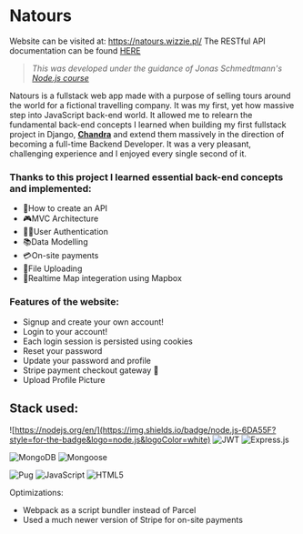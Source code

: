 # Natours

Website can be visited at: https://natours.wizzie.pl/
The RESTful API documentation can be found [HERE](https://www.postman.com/altimetry-operator-83778665/workspace/natours-public/collection/27584367-0364f169-a07e-493c-a16c-cddc72b096f4?action=share&creator=27584367)  

> *This was developed under the guidance of *Jonas Schmedtmann's* [Node.js course](https://www.udemy.com/course/nodejs-express-mongodb-bootcamp/)* 

Natours is a fullstack web app made with a purpose of selling tours around the world for a fictional travelling company. It was my first, yet how massive step into JavaScript back-end world. It allowed me to relearn the fundamental back-end concepts I learned when building my first fullstack project in Django, **[Chandra](https://github.com/Wisieneu/chandra)** and extend them massively in the direction of becoming a full-time Backend Developer. It was a very pleasant, challenging experience and I enjoyed every single second of it. 

### Thanks to this project I learned essential back-end concepts and implemented:
- 📃How to create an API
- 🎮MVC Architecture
- 👩‍💻User Authentication
- 📚Data Modelling
- 💳On-site payments
- 🤳File Uploading
- 📌Realtime Map integeration using Mapbox

### Features of the website:
+  Signup and create your own account! 
+  Login to your account! 
+  Each login session is persisted using cookies
+  Reset your password
+  Update your password and profile
+  Stripe payment checkout gateway 💸
+  Upload Profile Picture 
  
## Stack used:
![https://nodejs.org/en/](https://img.shields.io/badge/node.js-6DA55F?style=for-the-badge&logo=node.js&logoColor=white) ![JWT](https://img.shields.io/badge/JWT-black?style=for-the-badge&logo=JSON%20web%20tokens) ![Express.js](https://img.shields.io/badge/express.js-%23404d59.svg?style=for-the-badge&logo=express&logoColor=%2361DAFB)

![MongoDB](https://img.shields.io/badge/MongoDB-%234ea94b.svg?style=for-the-badge&logo=mongodb&logoColor=white)  ![Mongoose](https://img.shields.io/badge/Mongoose-A72828?style=for-the-badge&logo=mongoose&logoColor=white)

![Pug](https://img.shields.io/badge/Pug-FFF?style=for-the-badge&logo=pug&logoColor=A86454)  ![JavaScript](https://img.shields.io/badge/javascript-%23323330.svg?style=for-the-badge&logo=javascript&logoColor=%23F7DF1E)  ![HTML5](https://img.shields.io/badge/html5-%23E34F26.svg?style=for-the-badge&logo=html5&logoColor=white)  

Optimizations:
- Webpack as a script bundler instead of Parcel  
- Used a much newer version of Stripe for on-site payments